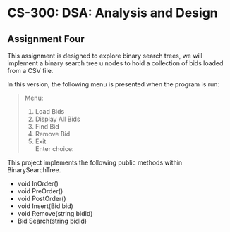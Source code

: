 # CS-300: DSA: Analysis and Design
## Assignment Four
This assignment is designed to explore binary search trees, we will implement a binary search tree u nodes to hold a collection of bids loaded from a CSV file.

In this version, the following menu is presented when the program is run:

> Menu:<br>
> 1. Load Bids <br>
> 2. Display All Bids<br>
> 3. Find Bid<br>
> 4. Remove Bid<br>
> 9. Exit<br>
> Enter choice:<br>

This project implements the following public methods within BinarySearchTree.
* void InOrder()
* void PreOrder()
* void PostOrder()
* void Insert(Bid bid)
* void Remove(string bidId)
* Bid Search(string bidId)
